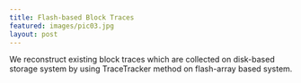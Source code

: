 ```yaml
---
title: Flash-based Block Traces 
featured: images/pic03.jpg
layout: post
---
```


<p>We reconstruct existing block traces which are collected on disk-based storage system by using TraceTracker method on flash-array based system.</p>
